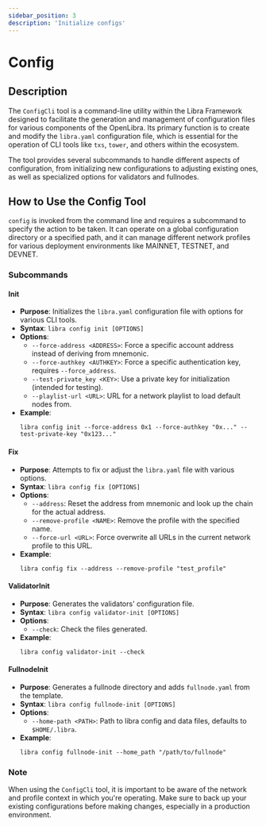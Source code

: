 ```yaml
---
sidebar_position: 3
description: 'Initialize configs'
---
```



# Config

## Description
The `ConfigCli` tool is a command-line utility within the Libra Framework designed to facilitate the generation and management of configuration files for various components of the OpenLibra. Its primary function is to create and modify the `libra.yaml` configuration file, which is essential for the operation of CLI tools like `txs`, `tower`, and others within the ecosystem.

The tool provides several subcommands to handle different aspects of configuration, from initializing new configurations to adjusting existing ones, as well as specialized options for validators and fullnodes.

## How to Use the Config Tool
`config` is invoked from the command line and requires a subcommand to specify the action to be taken. It can operate on a global configuration directory or a specified path, and it can manage different network profiles for various deployment environments like MAINNET, TESTNET, and DEVNET.

### Subcommands

#### Init
- **Purpose**: Initializes the `libra.yaml` configuration file with options for various CLI tools.
- **Syntax**: `libra config init [OPTIONS]`
- **Options**:
  - `--force-address <ADDRESS>`: Force a specific account address instead of deriving from mnemonic.
  - `--force-authkey <AUTHKEY>`: Force a specific authentication key, requires `--force_address`.
  - `--test-private_key <KEY>`: Use a private key for initialization (intended for testing).
  - `--playlist-url <URL>`: URL for a network playlist to load default nodes from.
- **Example**:
  ```
  libra config init --force-address 0x1 --force-authkey "0x..." --test-private-key "0x123..."
  ```

#### Fix
- **Purpose**: Attempts to fix or adjust the `libra.yaml` file with various options.
- **Syntax**: `libra config fix [OPTIONS]`
- **Options**:
  - `--address`: Reset the address from mnemonic and look up the chain for the actual address.
  - `--remove-profile <NAME>`: Remove the profile with the specified name.
  - `--force-url <URL>`: Force overwrite all URLs in the current network profile to this URL.
- **Example**:
  ```
  libra config fix --address --remove-profile "test_profile"
  ```

#### ValidatorInit
- **Purpose**: Generates the validators' configuration file.
- **Syntax**: `libra config validator-init [OPTIONS]`
- **Options**:
  - `--check`: Check the files generated.
- **Example**:
  ```
  libra config validator-init --check
  ```

#### FullnodeInit
- **Purpose**: Generates a fullnode directory and adds `fullnode.yaml` from the template.
- **Syntax**: `libra config fullnode-init [OPTIONS]`
- **Options**:
  - `--home-path <PATH>`: Path to libra config and data files, defaults to `$HOME/.libra`.
- **Example**:
  ```
  libra config fullnode-init --home_path "/path/to/fullnode"
  ```

### Note
When using the `ConfigCli` tool, it is important to be aware of the network and profile context in which you're operating. Make sure to back up your existing configurations before making changes, especially in a production environment.
